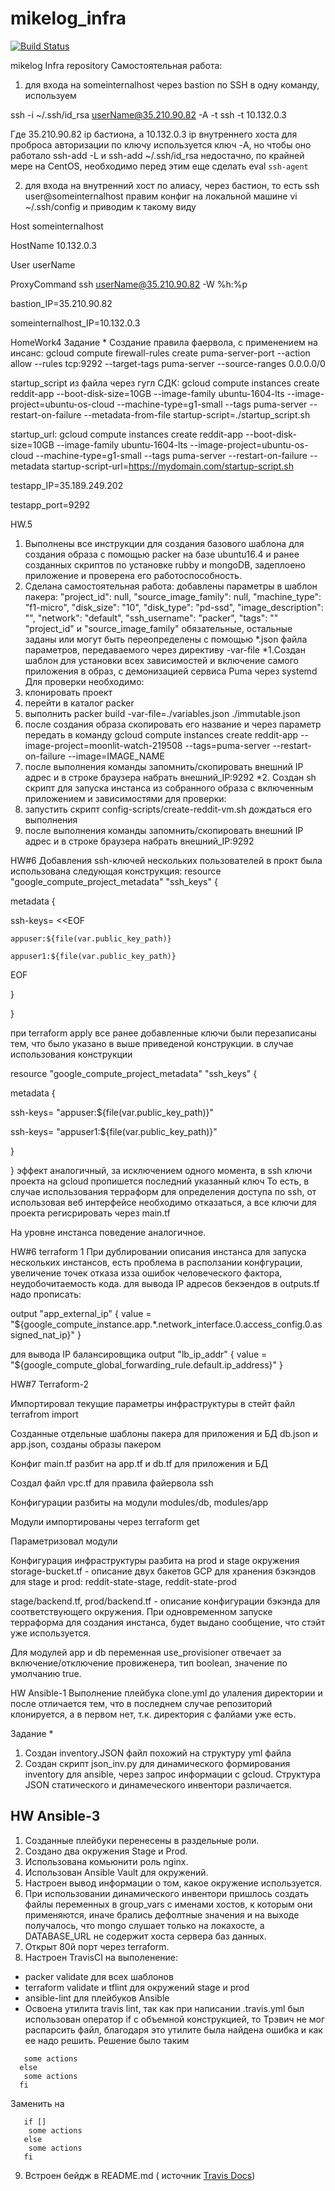 # mikelog_infra

[![Build Status](https://travis-ci.com/Otus-DevOps-2018-09/mikelog_infra.svg?branch=master)](https://travis-ci.com/Otus-DevOps-2018-09/mikelog_infra)

mikelog Infra repository
Самостоятельная работа:
1) для входа на someinternalhost  через bastion  по SSH в одну команду, используем

ssh -i ~/.ssh/id_rsa userName@35.210.90.82 -A -t  ssh -t 10.132.0.3

Где 35.210.90.82 ip  бастиона, а 10.132.0.3 ip  внутреннего хоста
для проброса авторизации по ключу используется ключ -A, но чтобы оно работало  ssh-add -L и ssh-add ~/.ssh/id_rsa недостачно, по крайней мере на CentOS, необходимо перед этим еще сделать eval `ssh-agent`

2) для  входа на внутренний хост по алиасу, через бастион, то есть ssh user@someinternalhost 
правим конфиг  на локальной машине vi ~/.ssh/config и приводим к такому виду

Host someinternalhost

HostName 10.132.0.3

User userName

ProxyCommand ssh userName@35.210.90.82  -W %h:%p


bastion_IP=35.210.90.82
 
someinternalhost_IP=10.132.0.3

HomeWork4
Задание *
Создание правила фаервола, с применением на инсанс:
gcloud compute firewall-rules create puma-server-port --action allow --rules tcp:9292 --target-tags puma-server --source-ranges 0.0.0.0/0

startup_script из файла через гугл СДК:
gcloud compute instances create reddit-app   --boot-disk-size=10GB   --image-family ubuntu-1604-lts   --image-project=ubuntu-os-cloud   --machine-type=g1-small   --tags puma-server   --restart-on-failure   --metadata-from-file startup-script=./startup_script.sh

startup_url:
gcloud compute instances create reddit-app   --boot-disk-size=10GB   --image-family ubuntu-1604-lts   --image-project=ubuntu-os-cloud   --machine-type=g1-small   --tags puma-server   --restart-on-failure --metadata startup-script-url=https://mydomain.com/startup-script.sh


testapp_IP=35.189.249.202

testapp_port=9292

HW.5
1. Выполнены все инструкции для создания базового шаблона для создания образа с помощью packer на базе ubuntu16.4 и ранее созданных скриптов по установке rubby и  mongoDB, задеплоено приложение и проверена его работоспособность.
2. Сделана самостоятельная работа:
добавлены  параметры в шаблон пакера:
    "project_id": null,
    "source_image_family": null,
    "machine_type": "f1-micro",
    "disk_size": "10",
    "disk_type": "pd-ssd",
    "image_description": "",
    "network": "default",
    "ssh_username": "packer",
    "tags": ""
 "project_id" и "source_image_family" обязательные, остальные заданы или могут быть переопределены  с помощью *.json файла параметров, передаваемого через директиву -var-file
*1.Создан шаблон для установки всех зависимостей и включение самого приложения в образ, с демонизацией сервиса Puma через systemd
Для проверки необходимо:
1. клонировать проект
2. перейти в каталог packer
3. выполнить packer build -var-file=./variables.json ./immutable.json
4. после создания образа скопировать его название и через параметр передать в команду
gcloud compute instances create reddit-app  --image-project=moonlit-watch-219508  --tags=puma-server  --restart-on-failure --image=IMAGE_NAME
5. после выполнения команды запомнить/скопировать внешний IP адрес и в строке браузера набрать внешний_IP:9292
*2. Создан sh скрипт для запуска инстанса из собранного образа с включенным приложением и зависимостями
для проверки:
1. запустить скрипт config-scripts/create-reddit-vm.sh дождаться его выполнения
2. после выполнения команды запомнить/скопировать внешний IP адрес и в строке браузера набрать внешний_IP:9292

HW#6
Добавления ssh-ключей нескольких пользователей в прокт была использована следующая конструкция:
resource "google_compute_project_metadata" "ssh_keys" {

 metadata {

   ssh-keys= <<EOF

    appuser:${file(var.public_key_path)}

    appuser1:${file(var.public_key_path)}
EOF

 }

}

 при terraform apply все ранее  добавленные ключи были перезаписаны тем, что  было указано в выше приведеной конструкции.
в случае использования конструкции 

resource "google_compute_project_metadata" "ssh_keys" {

 metadata {

   ssh-keys= "appuser:${file(var.public_key_path)}"

   ssh-keys= "appuser1:${file(var.public_key_path)}"

 }

}
эффект аналогичный, за исключением одного момента, в ssh ключи проекта на gcloud пропишется последний указанный ключ
То есть, в случае использования терраформ для определения доступа по ssh,  от использовая веб интерфейсе необходимо отказаться, а все ключи для проекта регисрировать через main.tf

На уровне инстанса поведение аналогичное.


HW#6 terraform 1
При дублировании описания инстанса для запуска нескольких инстансов, есть проблема в расползании конфгурации, увеличение точек отказа изза ошибок человеческого фактора, неудобочитаемость кода.
для вывода IP адресов  бекэендов в outputs.tf  надо прописать:

output "app_external_ip" {
 value = "${google_compute_instance.app.*.network_interface.0.access_config.0.assigned_nat_ip}"
}

для вывода IP балансировщика 
output "lb_ip_addr" {
 value = "${google_compute_global_forwarding_rule.default.ip_address}"
}



HW#7 Terraform-2

Импортировал текущие параметры инфраструктуры в стейт файл terrafrom import

Созданные отдельные шаблоны пакера для приложения и БД db.json и app.json, созданы образы пакером

Конфиг main.tf разбит на app.tf и db.tf для приложения и БД

Создал файл vpc.tf для правила файервола ssh

Конфигурации разбиты на модули modules/db, modules/app

Модули импортированы через terraform get

Параметризовал модули

Конфигурация инфраструктуры разбита на prod и stage окружения
storage-bucket.tf - описание двух бакетов GCP для хранения бэкэндов для stage и prod: reddit-state-stage, reddit-state-prod

stage/backend.tf, prod/backend.tf - описание конфигурации бэкэнда для соответствующего окружения.
При одновременном запуске терраформа для создания инстанса, будет выдано сообщение, что стэйт уже используется.

Для модулей app и db переменная use_provisioner отвечает за включение/отключение провиженера, тип boolean, значение по умолчанию true.


HW Ansible-1
Выполнение плейбука clone.yml до улаления директории  и после отличается тем, что в последнем случае репозиторий клонируется, а в первом нет, т.к. директория с фалйами уже есть.

Задание *
1. Создан inventory.JSON файл  похожий на структуру yml файла
2. Создан скрипт json_inv.py для  динамического формирования inventory  для ansible, через запрос информации с gcloud.
Структура JSON статического и динамеческого инвентори различается.

## HW Ansible-3
1. Созданные плейбуки перенесены в раздельные роли.
2. Создано два окружения Stage и Prod.
3. Использована комьюнити роль nginx.
4. Использован Ansible Vault для окружений.
5. Настроен вывод информации о том, какое окружение используется.
6. При использовании динамического инвентори пришлось создать файлы переменных в group_vars с именами хостов, к которым они применяются, иначе брались дефолтные значения и на выходе получалось, что mongo слушает только на локахосте, а DATABASE_URL  не содержит хоста сервера баз данных.
7. Открыт 80й порт через terraform.
8. Настроен TravisCI на выполенение:
 - packer validate для всех шаблонов 
 - terraform validate и tflint для окружений stage и prod
 - ansible-lint для плейбуков Ansible
 - Освоена утилита travis lint, так как при написании .travis.yml был использован оператор if с объемной конструкцией, то Трэвич не мог распарсить файл, благодаря это утилите была найдена ошибка и как ее надо решить. Решение было таким 
``` - if [] 
   some actions
  else 
   some actions
  fi
```
Заменить на
``` - |
   if []
    some actions
   else 
    some actions
   fi      
```
9. Встроен бейдж в README.md ( источник [Travis Docs](https://docs.travis-ci.com/user/status-images/))
 
